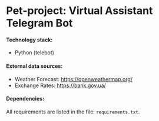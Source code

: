 # Pet-project: Virtual Assistant Telegram Bot

#### Technology stack:
* Python (telebot)

#### External data sources:
* Weather Forecast: https://openweathermap.org/
* Exchange Rates: https://bank.gov.ua/

#### Dependencies:
All requirements are listed in the file: `requirements.txt`.